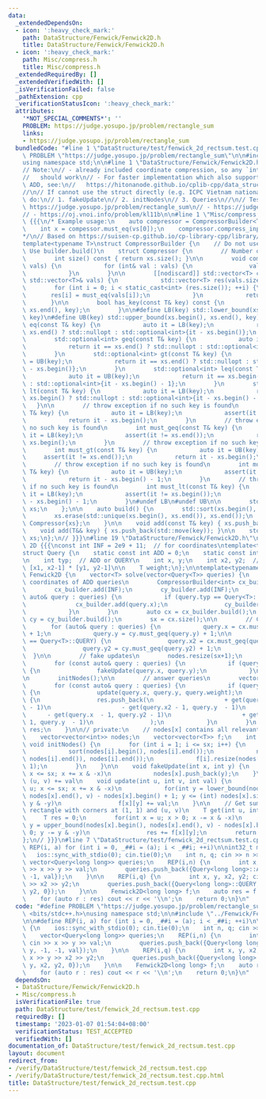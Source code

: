 ```yaml
---
data:
  _extendedDependsOn:
  - icon: ':heavy_check_mark:'
    path: DataStructure/Fenwick/Fenwick2D.h
    title: DataStructure/Fenwick/Fenwick2D.h
  - icon: ':heavy_check_mark:'
    path: Misc/compress.h
    title: Misc/compress.h
  _extendedRequiredBy: []
  _extendedVerifiedWith: []
  _isVerificationFailed: false
  _pathExtension: cpp
  _verificationStatusIcon: ':heavy_check_mark:'
  attributes:
    '*NOT_SPECIAL_COMMENTS*': ''
    PROBLEM: https://judge.yosupo.jp/problem/rectangle_sum
    links:
    - https://judge.yosupo.jp/problem/rectangle_sum
  bundledCode: "#line 1 \"DataStructure/test/fenwick_2d_rectsum.test.cpp\"\n#define\
    \ PROBLEM \"https://judge.yosupo.jp/problem/rectangle_sum\"\n\n#include <bits/stdc++.h>\n\
    using namespace std;\n\n#line 1 \"DataStructure/Fenwick/Fenwick2D.h\"\n// 2D Fenwick\n\
    // Note:\n// - already included coordinate compression, so any `int` coordinates\n\
    //   should work\n// - For faster implementation which also supports Rectagle\
    \ ADD, see:\n//   https://hitonanode.github.io/cplib-cpp/data_structure/rectangle_add_rectangle_sum.hpp\n\
    //\n// If cannot use the struct directly (e.g. ICPC Vietnam national 2022 - G),\
    \ do:\n// 1. fakeUpdate\n// 2. initNodes\n// 3. Queries\n//\n// Tested:\n// -\
    \ https://judge.yosupo.jp/problem/rectangle_sum\n// - https://judge.yosupo.jp/problem/point_add_rectangle_sum\n\
    // - https://oj.vnoi.info/problem/kl11b\n\n#line 1 \"Misc/compress.h\"\n// Compressor\
    \ {{{\n/* Example usage:\n    auto compressor = CompressorBuilder<T>{vs}.build();\n\
    \    int x = compessor.must_eq(vs[0]);\n    compressor.compress_inplace(vs);\n\
    */\n// Based on https://suisen-cp.github.io/cp-library-cpp/library/util/coordinate_compressor.hpp\n\
    template<typename T>\nstruct CompressorBuilder {\n    // Do not use directly.\
    \ Use builder.build()\n    struct Compressor {\n        // Number of unique keys\n\
    \        int size() const { return xs.size(); }\n\n        void compress_inplace(std::vector<T>&\
    \ vals) {\n            for (int& val : vals) {\n                val = must_eq(val);\n\
    \            }\n        }\n\n        [[nodiscard]] std::vector<T> compress(const\
    \ std::vector<T>& vals) {\n            std::vector<T> res(vals.size());\n    \
    \        for (int i = 0; i < static_cast<int> (res.size()); ++i) {\n         \
    \       res[i] = must_eq(vals[i]);\n            }\n            return res;\n \
    \       }\n\n        bool has_key(const T& key) const {\n            return std::binary_search(xs.begin(),\
    \ xs.end(), key);\n        }\n\n#define LB(key) std::lower_bound(xs.begin(), xs.end(),\
    \ key)\n#define UB(key) std::upper_bound(xs.begin(), xs.end(), key)\n        std::optional<int>\
    \ eq(const T& key) {\n            auto it = LB(key);\n            return it ==\
    \ xs.end() ? std::nullopt : std::optional<int>{it - xs.begin()};\n        }\n\
    \        std::optional<int> geq(const T& key) {\n            auto it = LB(key);\n\
    \            return it == xs.end() ? std::nullopt : std::optional<int>{it - xs.begin()};\n\
    \        }\n        std::optional<int> gt(const T& key) {\n            auto it\
    \ = UB(key);\n            return it == xs.end() ? std::nullopt : std::optional<int>{it\
    \ - xs.begin()};\n        }\n        std::optional<int> leq(const T& key) {\n\
    \            auto it = UB(key);\n            return it == xs.begin() ? std::nullopt\
    \ : std::optional<int>{it - xs.begin() - 1};\n        }\n        std::optional<int>\
    \ lt(const T& key) {\n            auto it = LB(key);\n            return it ==\
    \ xs.begin() ? std::nullopt : std::optional<int>{it - xs.begin() - 1};\n     \
    \   }\n\n        // throw exception if no such key is found\n        int must_eq(const\
    \ T& key) {\n            auto it = LB(key);\n            assert(it != xs.end());\n\
    \            return it - xs.begin();\n        }\n        // throw exception if\
    \ no such key is found\n        int must_geq(const T& key) {\n            auto\
    \ it = LB(key);\n            assert(it != xs.end());\n            return it -\
    \ xs.begin();\n        }\n        // throw exception if no such key is found\n\
    \        int must_gt(const T& key) {\n            auto it = UB(key);\n       \
    \     assert(it != xs.end());\n            return it - xs.begin();\n        }\n\
    \        // throw exception if no such key is found\n        int must_leq(const\
    \ T& key) {\n            auto it = UB(key);\n            assert(it != xs.begin());\n\
    \            return it - xs.begin() - 1;\n        }\n        // throw exception\
    \ if no such key is found\n        int must_lt(const T& key) {\n            auto\
    \ it = LB(key);\n            assert(it != xs.begin());\n            return it\
    \ - xs.begin() - 1;\n        }\n#undef LB\n#undef UB\n\n        std::vector<T>\
    \ xs;\n    };\n\n    auto build() {\n        std::sort(xs.begin(), xs.end());\n\
    \        xs.erase(std::unique(xs.begin(), xs.end()), xs.end());\n        return\
    \ Compressor{xs};\n    }\n\n    void add(const T& key) { xs.push_back(key); }\n\
    \    void add(T&& key) { xs.push_back(std::move(key)); }\n\n    std::vector<T>\
    \ xs;\n};\n// }}}\n#line 19 \"DataStructure/Fenwick/Fenwick2D.h\"\n// Fenwick\
    \ 2D {{{\nconst int INF = 2e9 + 11;  // for coordinates\ntemplate<typename T>\n\
    struct Query {\n    static const int ADD = 0;\n    static const int QUERY = 1;\n\
    \n    int typ;  // ADD or QUERY\n    int x, y;\n    int x2, y2;  // for QUERY:\
    \ [x1, x2-1] * [y1, y2-1]\n\n    T weight;\n};\n\ntemplate<typename T>\nstruct\
    \ Fenwick2D {\n    vector<T> solve(vector<Query<T>> queries) {\n        // Get\
    \ coordinates of ADD queries\n        CompressorBuilder<int> cx_builder, cy_builder;\n\
    \        cx_builder.add(INF);\n        cy_builder.add(INF);\n        for (const\
    \ auto& query : queries) {\n            if (query.typ == Query<T>::ADD) {\n  \
    \              cx_builder.add(query.x);\n                cy_builder.add(query.y);\n\
    \            }\n        }\n        auto cx = cx_builder.build();\n        auto\
    \ cy = cy_builder.build();\n        sx = cx.size();\n\n        // Compress\n \
    \       for (auto& query : queries) {\n            query.x = cx.must_geq(query.x)\
    \ + 1;\n            query.y = cy.must_geq(query.y) + 1;\n\n            if (query.typ\
    \ == Query<T>::QUERY) {\n                query.x2 = cx.must_geq(query.x2) + 1;\n\
    \                query.y2 = cy.must_geq(query.y2) + 1;\n            }\n      \
    \  }\n\n        // fake updates\n        nodes.resize(sx+1);\n        f.resize(sx+1);\n\
    \        for (const auto& query : queries) {\n            if (query.typ == Query<T>::ADD)\
    \ {\n                fakeUpdate(query.x, query.y);\n            }\n        }\n\
    \n        initNodes();\n\n        // answer queries\n        vector<T> res;\n\
    \        for (const auto& query : queries) {\n            if (query.typ == Query<T>::ADD)\
    \ {\n                update(query.x, query.y, query.weight);\n            } else\
    \ {\n                res.push_back(\n                    + get(query.x2 - 1, query.y2\
    \ - 1)\n                    - get(query.x2 - 1, query.y  - 1)\n              \
    \      - get(query.x  - 1, query.y2 - 1)\n                    + get(query.x  -\
    \ 1, query.y  - 1)\n                );\n            }\n        }\n        return\
    \ res;\n    }\n\n// private:\n    // nodes[x] contains all relevant y coordinates\n\
    \    vector<vector<int>> nodes;\n    vector<vector<T>> f;\n    int sx;\n\n   \
    \ void initNodes() {\n        for (int i = 1; i <= sx; i++) {\n            nodes[i].push_back(INF);\n\
    \            sort(nodes[i].begin(), nodes[i].end());\n            nodes[i].erase(unique(nodes[i].begin(),\
    \ nodes[i].end()), nodes[i].end());\n            f[i].resize(nodes[i].size() +\
    \ 1);\n        }\n    }\n\n    void fakeUpdate(int x, int y) {\n        for (;\
    \ x <= sx; x += x & -x)\n            nodes[x].push_back(y);\n    }\n\n    // point\
    \ (u, v) += val\n    void update(int u, int v, int val) {\n        for(int x =\
    \ u; x <= sx; x += x & -x)\n            for(int y = lower_bound(nodes[x].begin(),\
    \ nodes[x].end(), v) - nodes[x].begin() + 1; y <= (int) nodes[x].size(); y +=\
    \ y & -y)\n                f[x][y] += val;\n    }\n\n    // Get sum of point in\
    \ rectangle with corners at (1, 1) and (u, v)\n    T get(int u, int v) {\n   \
    \     T res = 0;\n        for(int x = u; x > 0; x -= x & -x)\n            for(int\
    \ y = upper_bound(nodes[x].begin(), nodes[x].end(), v) - nodes[x].begin(); y >\
    \ 0; y -= y & -y)\n                res += f[x][y];\n        return res;\n    }\n\
    };\n// }}}\n#line 7 \"DataStructure/test/fenwick_2d_rectsum.test.cpp\"\n\n#define\
    \ REP(i, a) for (int i = 0, _##i = (a); i < _##i; ++i)\n\nint32_t main() {\n \
    \   ios::sync_with_stdio(0); cin.tie(0);\n    int n, q; cin >> n >> q;\n\n   \
    \ vector<Query<long long>> queries;\n    REP(i,n) {\n        int x, y, val; cin\
    \ >> x >> y >> val;\n        queries.push_back({Query<long long>::ADD, x, y, -1,\
    \ -1, val});\n    }\n\n    REP(i,q) {\n        int x, y, x2, y2; cin >> x >> y\
    \ >> x2 >> y2;\n        queries.push_back({Query<long long>::QUERY, x, y, x2,\
    \ y2, 0});\n    }\n\n    Fenwick2D<long long> f;\n    auto res = f.solve(queries);\n\
    \    for (auto r : res) cout << r << '\\n';\n    return 0;\n}\n"
  code: "#define PROBLEM \"https://judge.yosupo.jp/problem/rectangle_sum\"\n\n#include\
    \ <bits/stdc++.h>\nusing namespace std;\n\n#include \"../Fenwick/Fenwick2D.h\"\
    \n\n#define REP(i, a) for (int i = 0, _##i = (a); i < _##i; ++i)\n\nint32_t main()\
    \ {\n    ios::sync_with_stdio(0); cin.tie(0);\n    int n, q; cin >> n >> q;\n\n\
    \    vector<Query<long long>> queries;\n    REP(i,n) {\n        int x, y, val;\
    \ cin >> x >> y >> val;\n        queries.push_back({Query<long long>::ADD, x,\
    \ y, -1, -1, val});\n    }\n\n    REP(i,q) {\n        int x, y, x2, y2; cin >>\
    \ x >> y >> x2 >> y2;\n        queries.push_back({Query<long long>::QUERY, x,\
    \ y, x2, y2, 0});\n    }\n\n    Fenwick2D<long long> f;\n    auto res = f.solve(queries);\n\
    \    for (auto r : res) cout << r << '\\n';\n    return 0;\n}\n"
  dependsOn:
  - DataStructure/Fenwick/Fenwick2D.h
  - Misc/compress.h
  isVerificationFile: true
  path: DataStructure/test/fenwick_2d_rectsum.test.cpp
  requiredBy: []
  timestamp: '2023-01-07 01:54:04+08:00'
  verificationStatus: TEST_ACCEPTED
  verifiedWith: []
documentation_of: DataStructure/test/fenwick_2d_rectsum.test.cpp
layout: document
redirect_from:
- /verify/DataStructure/test/fenwick_2d_rectsum.test.cpp
- /verify/DataStructure/test/fenwick_2d_rectsum.test.cpp.html
title: DataStructure/test/fenwick_2d_rectsum.test.cpp
---
```

